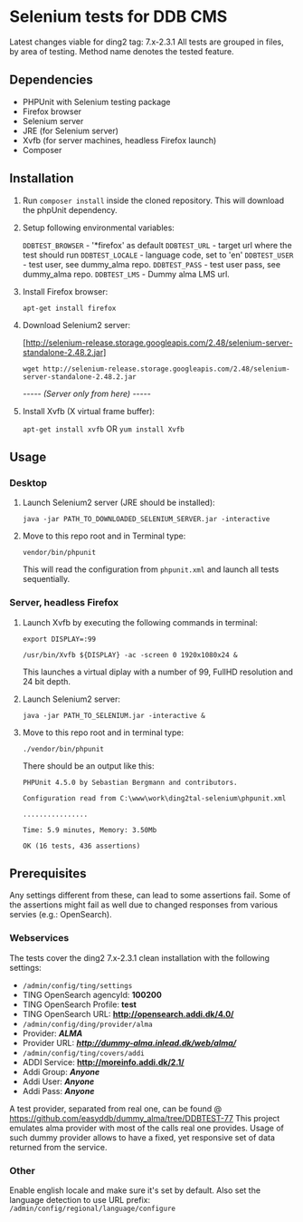 Selenium tests for DDB CMS
==========================

Latest changes viable for ding2 tag: 7.x-2.3.1
All tests are grouped in files, by area of testing.
Method name denotes the tested feature.

Dependencies
------------
* PHPUnit with Selenium testing package
* Firefox browser
* Selenium server
* JRE (for Selenium server)
* Xvfb (for server machines, headless Firefox launch)
* Composer

Installation
------------
1. Run `composer install` inside the cloned repository. This will download the phpUnit dependency.

2. Setup following environmental variables:

   `DDBTEST_BROWSER` - '*firefox' as default
   `DDBTEST_URL` - target url where the test should run
   `DDBTEST_LOCALE` - language code, set to 'en'
   `DDBTEST_USER` - test user, see dummy_alma repo.
   `DDBTEST_PASS` - test user pass, see dummy_alma repo.
   `DDBTEST_LMS` - Dummy alma LMS url.
   
3. Install Firefox browser:

   `apt-get install firefox`

4. Download Selenium2 server:

   [http://selenium-release.storage.googleapis.com/2.48/selenium-server-standalone-2.48.2.jar]
   
   `wget http://selenium-release.storage.googleapis.com/2.48/selenium-server-standalone-2.48.2.jar`
   
   _----- (Server only from here) -----_

5. Install Xvfb (X virtual frame buffer):

   `apt-get install xvfb`
   OR
   `yum install Xvfb`

Usage
-----
### Desktop
1. Launch Selenium2 server (JRE should be installed):

   `java -jar PATH_TO_DOWNLOADED_SELENIUM_SERVER.jar -interactive`
   
2. Move to this repo root and in Terminal type:

   `vendor/bin/phpunit`

   This will read the configuration from `phpunit.xml` and launch all tests sequentially.

### Server, headless Firefox
1. Launch Xvfb by executing the following commands in terminal:

   `export DISPLAY=:99`
   
   `/usr/bin/Xvfb ${DISPLAY} -ac -screen 0 1920x1080x24 &`
   
   This launches a virtual diplay with a number of 99, FullHD resolution and 24 bit depth.
   
2. Launch Selenium2 server:

   `java -jar PATH_TO_SELENIUM.jar -interactive &`

3. Move to this repo root and in terminal type:

   `./vendor/bin/phpunit`
   
   There should be an output like this:
   ```
   PHPUnit 4.5.0 by Sebastian Bergmann and contributors.
   
   Configuration read from C:\www\work\ding2tal-selenium\phpunit.xml
   
   ................
   
   Time: 5.9 minutes, Memory: 3.50Mb
   
   OK (16 tests, 436 assertions)
   ```

Prerequisites
-------------
Any settings different from these, can lead to some assertions fail.
Some of the assertions might fail as well due to changed responses from various servies (e.g.: OpenSearch).

### Webservices
The tests cover the ding2 7.x-2.3.1 clean installation with the following settings:
- `/admin/config/ting/settings`
- TING OpenSearch agencyId:   **100200**
- TING OpenSearch Profile:    **test**
- TING OpenSearch URL:        **http://opensearch.addi.dk/4.0/**
- `/admin/config/ding/provider/alma`
- Provider:                   ***ALMA***
- Provider URL:               ***http://dummy-alma.inlead.dk/web/alma/***
- `/admin/config/ting/covers/addi`
- ADDI Service:               **http://moreinfo.addi.dk/2.1/**
- Addi Group:                 ***Anyone***
- Addi User:                  ***Anyone***
- Addi Pass:                  ***Anyone***

A test provider, separated from real one, can be found @ https://github.com/easyddb/dummy_alma/tree/DDBTEST-77
This project emulates alma provider with most of the calls real one provides.
Usage of such dummy provider allows to have a fixed, yet responsive set of data returned from the service.

### Other
Enable english locale and make sure it's set by default. Also set the language
detection to use URL prefix: `/admin/config/regional/language/configure`
